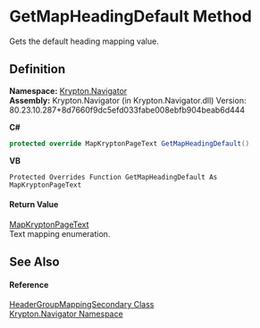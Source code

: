 # GetMapHeadingDefault Method


Gets the default heading mapping value.



## Definition
**Namespace:** <a href="a21ac074-d119-3dc6-bd1c-d3a12c0128bc.md">Krypton.Navigator</a>  
**Assembly:** Krypton.Navigator (in Krypton.Navigator.dll) Version: 80.23.10.287+8d7660f9dc5efd033fabe008ebfb904beab6d444

**C#**
``` C#
protected override MapKryptonPageText GetMapHeadingDefault()
```
**VB**
``` VB
Protected Overrides Function GetMapHeadingDefault As MapKryptonPageText
```



#### Return Value
<a href="34450203-091a-815b-cefa-f5c3403e4d68.md">MapKryptonPageText</a>  
Text mapping enumeration.

## See Also


#### Reference
<a href="f7aed0dd-243d-ae3c-221f-cb4e1c4f606c.md">HeaderGroupMappingSecondary Class</a>  
<a href="a21ac074-d119-3dc6-bd1c-d3a12c0128bc.md">Krypton.Navigator Namespace</a>  
